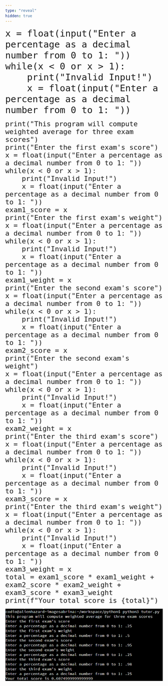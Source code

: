 ```yaml
---
type: "reveal"
hidden: true
---
```


<section>
    <pre><code style="font-size: 29px; line-height: 35px" class="language-python stretch">x = float(input("Enter a percentage as a decimal number from 0 to 1: "))
while(x < 0 or x > 1):
    print("Invalid Input!")
    x = float(input("Enter a percentage as a decimal number from 0 to 1: "))
</code></pre>
</section>

<section>
    <pre><code style="font-size: 22px; line-height: 25px" class="language-python stretch">print("This program will compute weighted average for three exam scores")
print("Enter the first exam's score")
x = float(input("Enter a percentage as a decimal number from 0 to 1: "))
while(x < 0 or x > 1):
    print("Invalid Input!")
    x = float(input("Enter a percentage as a decimal number from 0 to 1: "))
exam1_score = x
print("Enter the first exam's weight")
x = float(input("Enter a percentage as a decimal number from 0 to 1: "))
while(x < 0 or x > 1):
    print("Invalid Input!")
    x = float(input("Enter a percentage as a decimal number from 0 to 1: "))
exam1_weight = x
print("Enter the second exam's score")
x = float(input("Enter a percentage as a decimal number from 0 to 1: "))
while(x < 0 or x > 1):
    print("Invalid Input!")
    x = float(input("Enter a percentage as a decimal number from 0 to 1: "))
exam2_score = x
print("Enter the second exam's weight")
x = float(input("Enter a percentage as a decimal number from 0 to 1: "))
while(x < 0 or x > 1):
    print("Invalid Input!")
    x = float(input("Enter a percentage as a decimal number from 0 to 1: "))
exam2_weight = x
print("Enter the third exam's score")
x = float(input("Enter a percentage as a decimal number from 0 to 1: "))
while(x < 0 or x > 1):
    print("Invalid Input!")
    x = float(input("Enter a percentage as a decimal number from 0 to 1: "))
exam3_score = x
print("Enter the third exam's weight")
x = float(input("Enter a percentage as a decimal number from 0 to 1: "))
while(x < 0 or x > 1):
    print("Invalid Input!")
    x = float(input("Enter a percentage as a decimal number from 0 to 1: "))
exam3_weight = x
total = exam1_score * exam1_weight + exam2_score * exam2_weight + exam3_score * exam3_weight
print(f"Your total score is {total}")
</code></pre>
</section>

<section>
	<img class="stretch plain" src="/images/05/input.png">
</section>
